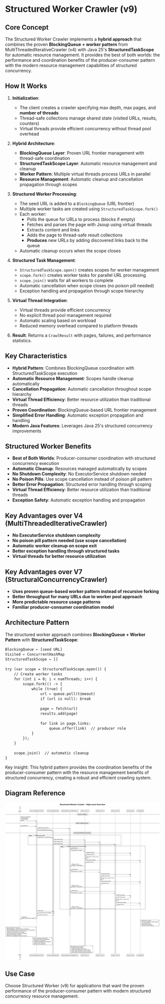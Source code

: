 # Structured Worker Crawler (v9)

## Core Concept

The Structured Worker Crawler implements a **hybrid approach** that combines the proven **BlockingQueue + worker pattern** from MultiThreadedIterativeCrawler (v4) with Java 25's **StructuredTaskScope** for automatic resource management. It provides the best of both worlds: the performance and coordination benefits of the producer-consumer pattern with the modern resource management capabilities of structured concurrency.

## How It Works

1. **Initialization**:
   - The client creates a crawler specifying max depth, max pages, and **number of threads**
   - Thread-safe collections manage shared state (visited URLs, results, counters)
   - Virtual threads provide efficient concurrency without thread pool overhead

2. **Hybrid Architecture**:
   - **BlockingQueue Layer**: Proven URL frontier management with thread-safe coordination
   - **StructuredTaskScope Layer**: Automatic resource management and cleanup
   - **Worker Pattern**: Multiple virtual threads process URLs in parallel
   - **Resource Management**: Automatic cleanup and cancellation propagation through scopes

3. **Structured Worker Processing**:
   - The seed URL is added to a `BlockingQueue` (URL frontier)
   - Multiple worker tasks are created using `StructuredTaskScope.fork()`
   - Each worker:
     - Polls the queue for URLs to process (blocks if empty)
     - Fetches and parses the page with Jsoup using virtual threads
     - Extracts content and links
     - Adds the page to thread-safe result collections
     - **Produces** new URLs by adding discovered links back to the queue
   - Automatic cleanup occurs when the scope closes

4. **Structured Task Management**:
   - `StructuredTaskScope.open()` creates scopes for worker management
   - `scope.fork()` creates worker tasks for parallel URL processing
   - `scope.join()` waits for all workers to complete
   - Automatic cancellation when scope closes (no poison pill needed)
   - Exception handling and propagation through scope hierarchy

5. **Virtual Thread Integration**:
   - Virtual threads provide efficient concurrency
   - No explicit thread pool management required
   - Automatic scaling based on workload
   - Reduced memory overhead compared to platform threads

6. **Result**: Returns a `CrawlResult` with pages, failures, and performance statistics.

## Key Characteristics

- **Hybrid Pattern**: Combines BlockingQueue coordination with StructuredTaskScope execution
- **Automatic Resource Management**: Scopes handle cleanup automatically
- **Cancellation Propagation**: Automatic cancellation throughout scope hierarchy
- **Virtual Thread Efficiency**: Better resource utilization than traditional threads
- **Proven Coordination**: BlockingQueue-based URL frontier management
- **Simplified Error Handling**: Automatic exception propagation and handling
- **Modern Java Features**: Leverages Java 25's structured concurrency improvements

## Structured Worker Benefits

- **Best of Both Worlds**: Producer-consumer coordination with structured concurrency execution
- **Automatic Cleanup**: Resources managed automatically by scopes
- **No Shutdown Complexity**: No ExecutorService shutdown needed
- **No Poison Pills**: Use scope cancellation instead of poison pill pattern
- **Better Error Propagation**: Structured error handling through scoping
- **Virtual Thread Efficiency**: Better resource utilization than traditional threads
- **Exception Safety**: Automatic exception handling and propagation

## Key Advantages over V4 (MultiThreadedIterativeCrawler)

- **No ExecutorService shutdown complexity**
- **No poison pill pattern needed (use scope cancellation)**
- **Automatic worker cleanup on scope exit**
- **Better exception handling through structured tasks**
- **Virtual threads for better resource utilization**

## Key Advantages over V7 (StructuralConcurrencyCrawler)

- **Uses proven queue-based worker pattern instead of recursive forking**
- **Better throughput for many URLs due to worker pool approach**
- **More predictable resource usage patterns**
- **Familiar producer-consumer coordination model**

## Architecture Pattern

The structured worker approach combines **BlockingQueue + Worker Pattern** with **StructuredTaskScope**:

```
BlockingQueue ← [seed URL]
Visited ← ConcurrentHashMap
StructuredTaskScope ← []

try (var scope = StructuredTaskScope.open()) {
    // Create worker tasks
    for (int i = 0; i < numThreads; i++) {
        scope.fork(() -> {
            while (true) {
                url ← queue.poll(timeout)
                if (url is null): break

                page ← fetch(url)
                results.add(page)

                for link in page.links:
                    queue.offer(link)  // producer role
            }
        });
    }

    scope.join()  // automatic cleanup
}
```

Key insight: This hybrid pattern provides the coordination benefits of the producer-consumer pattern with the resource management benefits of structured concurrency, creating a robust and efficient crawling system.

## Diagram Reference

![Structured Worker Crawler Overview](./structured-worker-crawler-overview.png)

## Use Case

Choose Structured Worker (v9) for applications that want the proven performance of the producer-consumer pattern with modern structured concurrency resource management.
